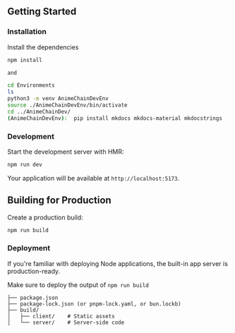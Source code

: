 ## Getting Started

### Installation

Install the dependencies 
```bash
npm install

and 

cd Environments 
ls
python3 -m venv AnimeChainDevEnv 
source ./AnimeChainDevEnv/bin/activate
cd ../AnimeChainDev/
(AnimeChainDevEnv):  pip install mkdocs mkdocs-material mkdocstrings

```

### Development

Start the development server with HMR:

```bash
npm run dev
```

Your application will be available at `http://localhost:5173`.

## Building for Production

Create a production build:

```bash
npm run build
```


### Deployment

If you're familiar with deploying Node applications, the built-in app server is production-ready.

Make sure to deploy the output of `npm run build`

```
├── package.json
├── package-lock.json (or pnpm-lock.yaml, or bun.lockb)
├── build/
│   ├── client/    # Static assets
│   └── server/    # Server-side code
```

